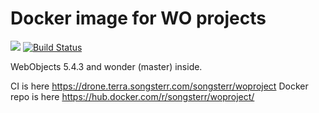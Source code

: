 # Docker image for WO projects 
[![](https://images.microbadger.com/badges/image/songsterr/woproject.svg)](https://microbadger.com/images/songsterr/woproject "Get your own image badge on microbadger.com")
[![Build Status](https://drone.terra.songsterr.com/api/badges/songsterr/woproject/status.svg)](https://drone.terra.songsterr.com/songsterr/woproject)

WebObjects 5.4.3 and wonder (master) inside.

CI is here https://drone.terra.songsterr.com/songsterr/woproject
Docker repo is here https://hub.docker.com/r/songsterr/woproject/
